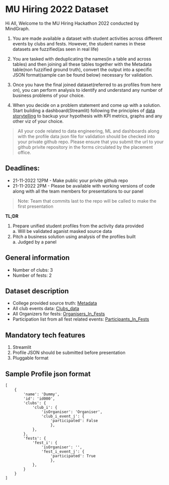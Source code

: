 # MU Hiring 2022 Dataset
Hi All,
Welcome to the MU Hiring Hackathon 2022 conducted by MindGraph. 

1. You are made available a dataset with student activities across different events by clubs and fests. However, the student names in these datasets are fuzzified(as seen in real life)

2. You are tasked with deduplicating the names(in a table and across tables) and then joining all these tables together with the Metadata table(non fuzzified ground truth), convert the output into a specific JSON format(sample can be found below) necessary for  validation.

3. Once you have the final joined dataset(referred to as profiles from here on), you can perform analysis to identify and understand any number of business problems of your choice. 

4. When you decide on a problem statement and come up with a solution. Start building a dashboard(Streamlit) following the principles of [data storytelling](image.png) to backup your hypothesis with KPI metrics, graphs and any other viz of your choice.

> All your code related to data engineering, ML and dashboards along with the profile data json file for validation should be checked into your private github repo. Please ensure that you submit the url to your github privite repository in the forms circulated by the placement office.

## Deadlines:

* 21-11-2022 12PM - Make public your privite github repo
* 21-11-2022 2PM - Please be available with working versions of code along with all the team members for presentations to our panel

>Note: Team that commits last to the repo will be called to make the first presentation

**TL;DR**
1. Prepare unified student profiles from the activity data provided
    <br>a. Will be validated aganist masked source data
2. Pitch a business solution using analysis of the profiles built
    <br>a. Judged by a panel
## General information
- Number of clubs: 3
- Number of fests: 2
## Dataset description
- College provided source truth: [Metadata](Metadata.csv)
- All club events data: [Clubs_data](Clubs_data.csv)
- All Organizers for fests: [Organisers_In_Fests](Organisers_In_Fests.csv)
- Participation list from all fest related events: [Participants_In_Fests](Participants_In_Fests.csv)

## Mandatory tech features
1. Streamlit
2. Profile JSON should be submitted before presentation
3. Pluggable format



## Sample Profile json format
```
[
    {
        'name': 'Dummy',
        'id': 'id000',
        'clubs': {
            'club_i': {
                'isOrganiser': 'Organiser',
                'club_i_event_j': {
                    'participated': False
                    },
            },
        },
        'fests': {
            'fest_i': {
                'isOrganiser': '',
                'fest_i_event_j': {
                    'participated': True
                    },
            },
        }
    }
]


```
